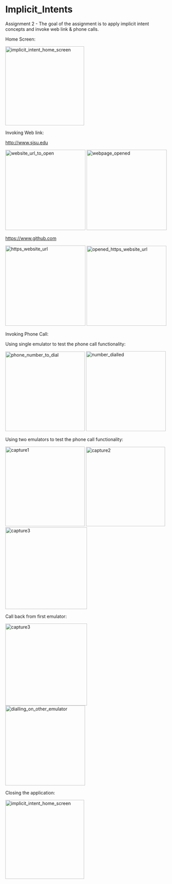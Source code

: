 # Implicit_Intents

Assignment 2 - The goal of the assignment is to apply implicit intent concepts and invoke web link & phone calls.

Home Screen:

<img width="246" alt="implicit_intent_home_screen" src="https://user-images.githubusercontent.com/44592616/53555256-69a07500-3af6-11e9-8180-2a1fdb168df3.PNG">

Invoking Web link:

http://www.sjsu.edu

<img width="250" alt="website_url_to_open" src="https://user-images.githubusercontent.com/44592616/53688021-dcc20b00-3cf1-11e9-8721-0d38e0f31886.PNG">   <img width="250" alt="webpage_opened" src="https://user-images.githubusercontent.com/44592616/53688028-0c711300-3cf2-11e9-9617-86387f5a0085.PNG">

https://www.github.com

<img width="250" alt="https_website_url" src="https://user-images.githubusercontent.com/44592616/53688034-3d514800-3cf2-11e9-8b58-f494268fce0b.PNG">  <img width="249" alt="opened_https_website_url" src="https://user-images.githubusercontent.com/44592616/53688037-50641800-3cf2-11e9-8a06-f2ebabb466cb.PNG">

Invoking Phone Call:

Using single emulator to test the phone call functionality:

<img width="248" alt="phone_number_to_dial" src="https://user-images.githubusercontent.com/44592616/53688046-7a1d3f00-3cf2-11e9-8587-f189b1312d97.PNG">  <img width="249" alt="number_dialled" src="https://user-images.githubusercontent.com/44592616/53688048-8acdb500-3cf2-11e9-8da1-576bebbca117.PNG">

Using two emulators to test the phone call functionality:

<img width="248" alt="capture1" src="https://user-images.githubusercontent.com/44592616/53688061-cd8f8d00-3cf2-11e9-8d21-5bd3b37b5dd2.PNG">  <img width="247" alt="capture2" src="https://user-images.githubusercontent.com/44592616/53688069-ded89980-3cf2-11e9-97c3-9754f1721759.PNG">  <img width="255" alt="capture3" src="https://user-images.githubusercontent.com/44592616/53688075-03347600-3cf3-11e9-8b3c-0a295d295d1a.PNG">

Call back from first emulator:

<img width="255" alt="capture3" src="https://user-images.githubusercontent.com/44592616/53688084-27905280-3cf3-11e9-875a-2d1fb0a30bb5.PNG">  <img width="249" alt="dialling_on_other_emulator" src="https://user-images.githubusercontent.com/44592616/53688089-3ecf4000-3cf3-11e9-91a2-a4a740243fb8.PNG">

Closing the application:

<img width="246" alt="implicit_intent_home_screen" src="https://user-images.githubusercontent.com/44592616/53688095-61f9ef80-3cf3-11e9-9769-7fbfc57fe661.PNG">










 
